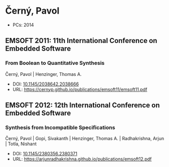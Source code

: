 # Černý, Pavol

* PCs: 2014

## EMSOFT 2011: 11th International Conference on Embedded Software

### From Boolean to Quantitative Synthesis
Černý, Pavol | Henzinger, Thomas A.
* DOI: [10.1145/2038642.2038666](https://doi.org/10.1145/2038642.2038666)
* URL: <https://cernyp.github.io/publications/emsoft11/emsoft11.pdf>

## EMSOFT 2012: 12th International Conference on Embedded Software

### Synthesis from Incompatible Specifications
Černý, Pavol | Gopi, Sivakanth | Henzinger, Thomas A. | Radhakrishna, Arjun | Totla, Nishant
* DOI: [10.1145/2380356.2380371](https://doi.org/10.1145/2380356.2380371)
* URL: <https://arjunradhakrishna.github.io/publications/emsoft12.pdf>

